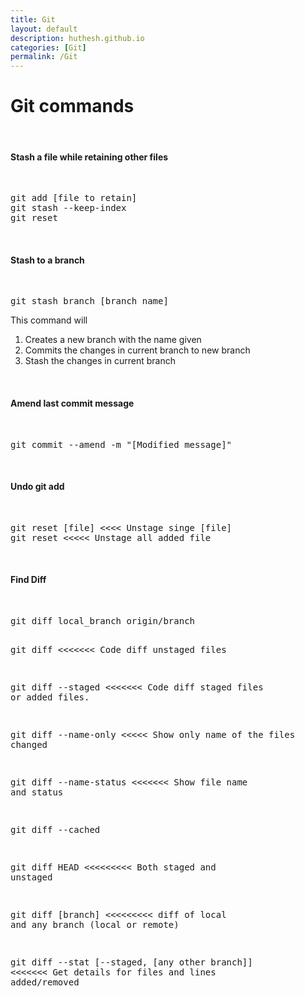 ```yaml
---
title: Git
layout: default
description: huthesh.github.io
categories: [Git]
permalink: /Git
---
```

<div class="container margintop">
<h1>Git commands</h1>

<br>
<h4> Stash a file while retaining other files</h4>

<br>

<pre>
git add [file to retain]
git stash --keep-index
git reset
</pre>
<br>
<h4>Stash to a branch</h4>
<br>
<pre>
git stash branch [branch name]
</pre>
This command will
<ol>
  <li>Creates a new branch with the name given</li>
  <li>Commits the changes in current branch to new branch</li>
  <li>Stash the changes in current branch</li>
</ol>

<br>
<h4> Amend last commit message</h4>
<br>
<pre>
git commit --amend -m "[Modified message]"
</pre>
<br>
<h4> Undo git add</h4>
<br>
<pre>
git reset [file] <<<< Unstage singe [file]
git reset <<<<< Unstage all added file
</pre>
<br>
<h4> Find Diff </h4>
<br>
<pre>
git diff local_branch origin/branch

git diff <<<<<<< Code diff unstaged files

git diff --staged <<<<<<< Code diff staged files or added files. 

git diff --name-only <<<<< Show only name of the files changed

git diff --name-status <<<<<<< Show file name and status

git diff --cached 

git diff HEAD <<<<<<<<< Both staged and unstaged 

git diff [branch] <<<<<<<<< diff of local and any branch (local or remote)

git diff --stat  [--staged, [any other branch]] <<<<<<< Get details for files and lines added/removed 
</pre>



</div>